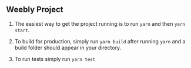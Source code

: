 ## Weebly Project

1. The easiest way to get the project running is to run `yarn` and then `yarn start`.

2. To build for production, simply run `yarn build` after running `yarn` and a build folder should appear in your directory.

3. To run tests simply run `yarn test`
